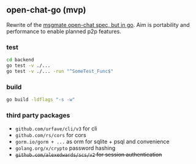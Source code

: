 ## open-chat-go (mvp)

Rewrite of the [msgmate open-chat spec, but in go](https://beta.msgmate.io/api/schema/swagger-ui/).
Aim is portability and performance to enable planned p2p features.

### test

```bash
cd backend
go test -v ./...
go test -v ./... -run "^SomeTest_Func$" 
```

### build

```bash
go build -ldflags "-s -w"
```

### third party packages

- `github.com/urfave/cli/v3` for cli
- `github.com/rs/cors` for cors
- `gorm.io/gorm + ...` as orm for sqlite + psql and convenience
- `golang.org/x/crypto` password hashing
- ~~`github.com/alexedwards/scs/v2` for session authentication~~